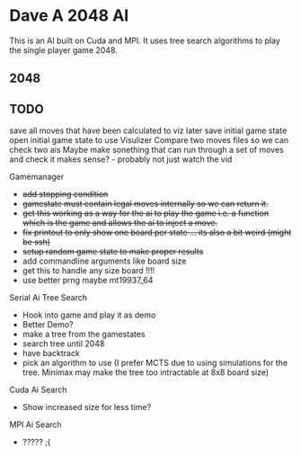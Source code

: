 Dave A 2048 AI
==============

This is an AI built on Cuda and MPI.
It uses tree search algorithms to play the single player game 2048.

2048
----


TODO
----

save all moves that have been calculated to viz later
save initial game state
open initial game state to use
Visulizer
Compare two moves files so we can check two ais
Maybe make sonething that can run through a set of moves and check it makes sense? - probably not just watch the vid

Gamemanager
- ~~add stopping condition~~
- ~~gamestate must contain legal moves internally so we can return it.~~
- ~~get this working as a way for the ai to play the game i.e. a function which is the game and allows the ai to inject a move.~~
- ~~fix printout to only show one board per state ... its also a bit weird (might be ssh)~~
- ~~setup random game state to make proper results~~
- add commandline arguments like board size
- get this to handle any size board !!!!
- use better prng maybe mt19937_64

Serial Ai Tree Search
- Hook into game and play it as demo
- Better Demo?
- make a tree from the gamestates
- search tree until 2048
- have backtrack
- pick an algorithm to use (I prefer MCTS due to using simulations for the tree. Minimax may make the tree too intractable at 8x8 board size)

Cuda Ai Search
- Show increased size for less time?

MPI Ai Search
- ????? ;(